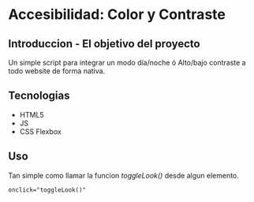 # Accesibilidad: Color y Contraste

## Introduccion - El objetivo del proyecto
Un simple script para integrar un modo día/noche ó Alto/bajo contraste 
a todo website de forma nativa.

## Tecnologias
* HTML5
* JS
* CSS Flexbox

## Uso

Tan simple como llamar la funcion *toggleLook()* desde algun elemento.
```
onclick="toggleLook()"
```